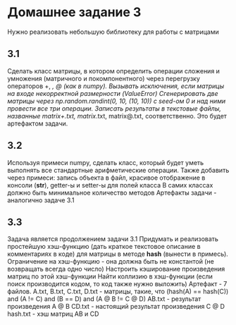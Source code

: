 # Домашнее задание 3

Нужно реализовать небольшую библиотеку для работы с матрицами

## 3.1
Сделать класс матрицы, в котором определить операции сложения и умножения (матричного и покомпонентного) через перегрузку операторов +, *, @ (как в numpy). Вызывать исключения, если матрицы на входе некорректной размерности (ValueError)
Сгенерировать две матрицы через np.random.randint(0, 10, (10, 10)) c seed-ом 0 и над ними провести все три операции. Записать результаты в текстовые файлы, названные matrix+.txt, matrix*.txt, matrix@.txt, соответственно. Это будет артефактом задачи.

## 3.2
Используя примеси numpy, сделать класс, который будет уметь выполнять все стандартные арифметические операции.
Также добавить через примеси: запись объекта в файл, красивое отображение в консоли (__str__), getter-ы и setter-ы для полей класса
В самих классах должно быть минимальное количество методов
Артефакты задачи - аналогично задаче 3.1

## 3.3
Задача является продолжением задачи 3.1
Придумать и реализовать простейшую хэш-функцию (дать краткое текстовое описание в комментариях в коде) для матрицы  в методе __hash__ (вынести в примесь).
Ограничение на хэш-функцию - она должна быть не константой (не возвращать всегда одно число)
Настроить кэширование произведения матриц по этой хэш-функции
Найти коллизию в хэш-функции (если поиск производится кодом, то код также нужно выложить)
Артефакт - 7 файлов.
A.txt, B.txt, C.txt, D.txt - матрицы, такие, что
(hash(A) == hash(C)) and (A != C) and (B == D) and (A @ B != C @ D)
AB.txt - результат произведения A @ B
CD.txt - настоящий результат произведения C @ D
hash.txt - хэш матриц AB и CD
